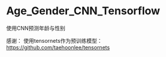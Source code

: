 # Age_Gender_CNN_Tensorflow
使用CNN预测年龄与性别

感谢：
使用tensornets作为预训练模型： https://github.com/taehoonlee/tensornets
